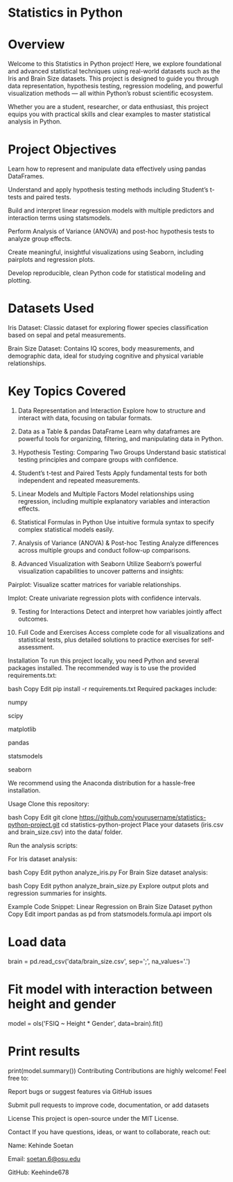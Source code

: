 # Statistics in Python

# Overview
Welcome to this Statistics in Python project!
Here, we explore foundational and advanced statistical techniques using real-world datasets such as the Iris and Brain Size datasets. This project is designed to guide you through data representation, hypothesis testing, regression modeling, and powerful visualization methods — all within Python’s robust scientific ecosystem.

Whether you are a student, researcher, or data enthusiast, this project equips you with practical skills and clear examples to master statistical analysis in Python.

# Project Objectives
Learn how to represent and manipulate data effectively using pandas DataFrames.

Understand and apply hypothesis testing methods including Student’s t-tests and paired tests.

Build and interpret linear regression models with multiple predictors and interaction terms using statsmodels.

Perform Analysis of Variance (ANOVA) and post-hoc hypothesis tests to analyze group effects.

Create meaningful, insightful visualizations using Seaborn, including pairplots and regression plots.

Develop reproducible, clean Python code for statistical modeling and plotting.

# Datasets Used
Iris Dataset: Classic dataset for exploring flower species classification based on sepal and petal measurements.

Brain Size Dataset: Contains IQ scores, body measurements, and demographic data, ideal for studying cognitive and physical variable relationships.

# Key Topics Covered
1. Data Representation and Interaction
Explore how to structure and interact with data, focusing on tabular formats.

2. Data as a Table & pandas DataFrame
Learn why dataframes are powerful tools for organizing, filtering, and manipulating data in Python.

3. Hypothesis Testing: Comparing Two Groups
Understand basic statistical testing principles and compare groups with confidence.

4. Student’s t-test and Paired Tests
Apply fundamental tests for both independent and repeated measurements.

5. Linear Models and Multiple Factors
Model relationships using regression, including multiple explanatory variables and interaction effects.

6. Statistical Formulas in Python
Use intuitive formula syntax to specify complex statistical models easily.

7. Analysis of Variance (ANOVA) & Post-hoc Testing
Analyze differences across multiple groups and conduct follow-up comparisons.

8. Advanced Visualization with Seaborn
Utilize Seaborn’s powerful visualization capabilities to uncover patterns and insights:

Pairplot: Visualize scatter matrices for variable relationships.

lmplot: Create univariate regression plots with confidence intervals.

9. Testing for Interactions
Detect and interpret how variables jointly affect outcomes.

10. Full Code and Exercises
Access complete code for all visualizations and statistical tests, plus detailed solutions to practice exercises for self-assessment.

Installation
To run this project locally, you need Python and several packages installed. The recommended way is to use the provided requirements.txt:

bash
Copy
Edit
pip install -r requirements.txt
Required packages include:

numpy

scipy

matplotlib

pandas

statsmodels

seaborn

We recommend using the Anaconda distribution for a hassle-free installation.

Usage
Clone this repository:

bash
Copy
Edit
git clone https://github.com/yourusername/statistics-python-project.git
cd statistics-python-project
Place your datasets (iris.csv and brain_size.csv) into the data/ folder.

Run the analysis scripts:

For Iris dataset analysis:

bash
Copy
Edit
python analyze_iris.py
For Brain Size dataset analysis:

bash
Copy
Edit
python analyze_brain_size.py
Explore output plots and regression summaries for insights.

Example Code Snippet: Linear Regression on Brain Size Dataset
python
Copy
Edit
import pandas as pd
from statsmodels.formula.api import ols

# Load data
brain = pd.read_csv('data/brain_size.csv', sep=';', na_values='.')

# Fit model with interaction between height and gender
model = ols('FSIQ ~ Height * Gender', data=brain).fit()

# Print results
print(model.summary())
Contributing
Contributions are highly welcome! Feel free to:

Report bugs or suggest features via GitHub issues

Submit pull requests to improve code, documentation, or add datasets

License
This project is open-source under the MIT License.

Contact
If you have questions, ideas, or want to collaborate, reach out:

Name: Kehinde Soetan

Email: soetan.6@osu.edu

GitHub: Keehinde678

